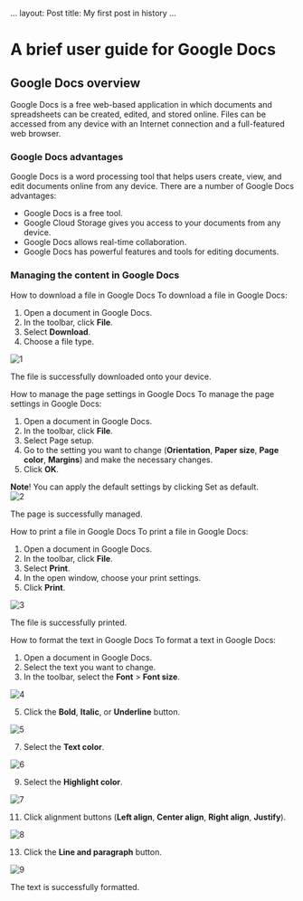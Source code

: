 ...
layout: Post
title: My first post in history
...

# A brief user guide for Google Docs  
## Google Docs overview 


  Google Docs is a free web-based application in which documents and spreadsheets can be created, edited, and stored online. Files can be accessed from any device with an Internet connection and a full-featured web browser.

### Google Docs advantages

  Google Docs is a word processing tool that helps users create, view, and edit documents online from any device. There are a number of Google Docs advantages:
- Google Docs is a free tool.
- Google Cloud Storage gives you access to your documents from any device.
- Google Docs allows real-time collaboration.
- Google Docs has powerful features and tools for editing documents.

### Managing the content in Google Docs

How to download a file in Google Docs
To download a file in Google Docs:
1. Open a document in Google Docs.
2. In the toolbar, click **File**.
3. Select **Download**.
4. Choose a file type.

![1](https://user-images.githubusercontent.com/88477186/140270520-554d08c4-5d7c-4c87-aa92-80b55a9c72b2.png)

The file is successfully downloaded onto your device.

How to manage the page settings in Google Docs
To manage the page settings in Google Docs:
1. Open a document in Google Docs.
2. In the toolbar, click **File**.
3. Select Page setup.
4. Go to the setting you want to change (**Orientation**, **Paper size**, **Page color**, **Margins**) and make the necessary changes.
5. Click **OK**.

 **Note**!
         You can apply the default settings by clicking Set as default.   
         ![2](https://user-images.githubusercontent.com/88477186/140279592-07357afe-423d-4dc4-9727-a76f22c63574.png)

The page is successfully managed.

How to print a file in Google Docs
To print a file in Google Docs:
1. Open a document in Google Docs.
2. In the toolbar, click **File**.
3. Select **Print**.
4. In the open window, choose your print settings.
5. Click **Print**.

![3](https://user-images.githubusercontent.com/88477186/140279617-ceb71d7b-66af-43bb-8f2c-88046dd12b92.png)

The file is successfully printed.

How to format the text in Google Docs
To format a text in Google Docs:
1. Open a document in Google Docs.
2. Select the text you want to change.
3. In the toolbar, select the **Font** > **Font size**.

![4](https://user-images.githubusercontent.com/88477186/140279684-6b68e7cd-1950-40c3-b563-b94998e5a618.png)

5. Click the **Bold**, **Italic**, or **Underline** button.

![5](https://user-images.githubusercontent.com/88477186/140279656-dc6fff90-25b2-4c9c-adba-027734a49c1e.png)

7. Select the **Text color**.

![6](https://user-images.githubusercontent.com/88477186/140279708-1c1b25ab-eb05-47a7-8d6c-8ef623a546e9.png)

9. Select the **Highlight color**.

![7](https://user-images.githubusercontent.com/88477186/140279730-f2f09bd5-c875-4016-9a67-7d9f450c8f3d.png)

11. Click alignment buttons (**Left align**, **Center align**, **Right align**, **Justify**).

![8](https://user-images.githubusercontent.com/88477186/140279756-2f75b696-6bf3-4e0f-8f69-bc3ea3031ae7.png)

13. Click the **Line and paragraph** button.

![9](https://user-images.githubusercontent.com/88477186/140279773-66324614-6b12-4992-8b42-37439af4592b.png)

The text is successfully formatted.



 
